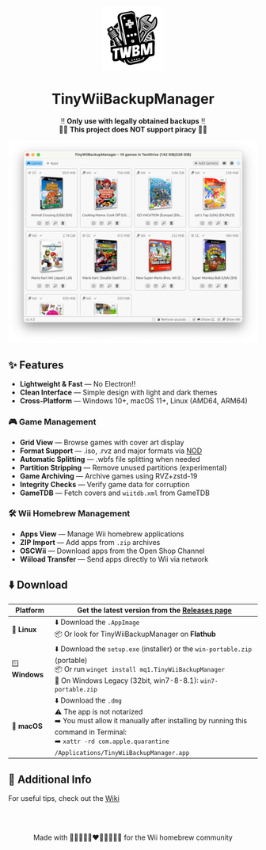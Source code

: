 <p align="center">
  <img alt="TinyWiiBackupManager Logo" width="128" src="assets/logo-small.png">
</p>

<h1 align="center">TinyWiiBackupManager</h1>

<p align="center">
  ‼️ <strong>Only use with legally obtained backups</strong> ‼️<br>
  🏴‍☠️ <strong>This project does NOT support piracy</strong> 🏴‍☠️
</p>

<p align="center">
  <img alt="App Screenshot" src="assets/screenshot.png">
</p>

## ✨ Features

- **Lightweight & Fast** — No Electron!!
- **Clean Interface** — Simple design with light and dark themes
- **Cross-Platform** — Windows 10+, macOS 11+, Linux (AMD64, ARM64)

### 🎮 **Game Management**

- **Grid View** — Browse games with cover art display
- **Format Support** — .iso, .rvz and major formats via [NOD](https://github.com/encounter/nod)
- **Automatic Splitting** — .wbfs file splitting when needed
- **Partition Stripping** — Remove unused partitions (experimental)
- **Game Archiving** — Archive games using RVZ+zstd-19
- **Integrity Checks** — Verify game data for corruption
- **GameTDB** — Fetch covers and `wiitdb.xml` from GameTDB

### 🛠️ **Wii Homebrew Management**

- **Apps View** — Manage Wii homebrew applications
- **ZIP Import** — Add apps from `.zip` archives
- **OSCWii** — Download apps from the Open Shop Channel
- **Wiiload Transfer** — Send apps directly to Wii via network

## ⬇️ Download

| Platform | Get the latest version from the **[Releases page](https://github.com/mq1/TinyWiiBackupManager/releases/latest)** |
|----------|------------------|
| 🐧 **Linux** | ⬇️ Download the `.AppImage`<br>📦 Or look for TinyWiiBackupManager on **Flathub** |
| 🪟 **Windows** | ⬇️ Download the `setup.exe` (installer) or the `win-portable.zip` (portable)<br>📦 Or run `winget install mq1.TinyWiiBackupManager`<br>🐌 On Windows Legacy (32bit, win7-8-8.1): `win7-portable.zip` |
| 🍏 **macOS** | ⬇️ Download the `.dmg`<br>⚠️ The app is not notarized<br>➡️ You must allow it manually after installing by running this command in Terminal:<br>➡️ `xattr -rd com.apple.quarantine /Applications/TinyWiiBackupManager.app` |

## 📄 Additional Info

For useful tips, check out the [Wiki](https://github.com/mq1/TinyWiiBackupManager/wiki)

<br>
<br>

<p align="center"> Made with 🤍🩷🩵🤎🖤❤️🧡💛💚💙💜 for the Wii homebrew community </p>
